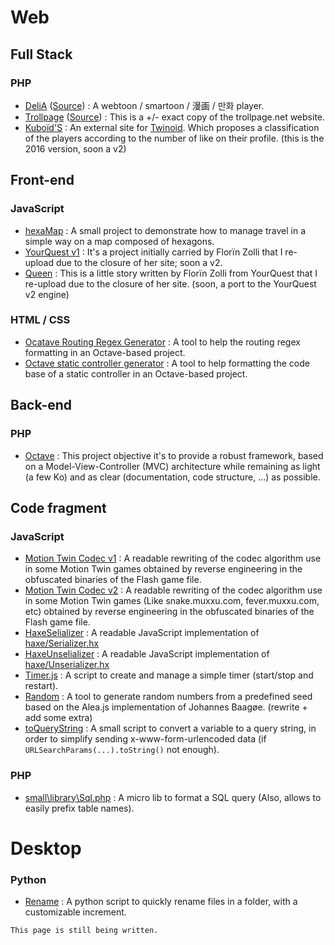 # Web
## Full Stack
### PHP
 - [DeliA](https://delia.angelisium.fr/) ([Source](https://gitlab.com/Angelisium/delia)) : A webtoon / smartoon / 漫画 / 만화 player.
 - [Trollpage](https://trollpage.angelisium.fr/) ([Source](https://gitlab.com/Angelisium/trollpage)) : This is a +/- exact copy of the trollpage.net website.
 - [Kuboïd'S](https://kuboid.angelisium.fr/) : An external site for [Twinoid](https://twinoid.com). Which proposes a classification of the players according to the number of like on their profile. (this is the 2016 version, soon a v2)
## Front-end
### JavaScript
 - [hexaMap](https://angelisium.fr/hexaMap/) : A small project to demonstrate how to manage travel in a simple way on a map composed of hexagons.
 - [YourQuest v1](https://angelisium.fr/YourQuest/) : It's a project initially carried by Florïn Zolli that I re-upload due to the closure of her site; soon a v2.
 - [Queen](https://angelisium.fr/Queen/) : This is a little story written by Florïn Zolli from YourQuest that I re-upload due to the closure of her site. (soon, a port to the YourQuest v2 engine)
### HTML / CSS
 - [Ocatave Routing Regex Generator](https://codepen.io/Angelisium/full/KKXLYmK) : A tool to help the routing regex formatting in an Octave-based project.
 - [Octave static controller generator](https://codepen.io/Angelisium/full/ZEXmymx) : A tool to help formatting the code base of a static controller in an Octave-based project.
## Back-end
### PHP
 - [Octave](https://gitlab.com/Angelisium/octave) : This project objective it's to provide a robust framework, based on a Model-View-Controller (MVC) architecture while remaining as light (a few Ko) and as clear (documentation, code structure, ...) as possible.
## Code fragment
### JavaScript
 - [Motion Twin Codec v1](https://gitlab.com/-/snippets/2310955) : A readable rewriting of the codec algorithm use in some Motion Twin games obtained by reverse engineering in the obfuscated binaries of the Flash game file.
 - [Motion Twin Codec v2](https://gitlab.com/-/snippets/2291323) : A readable rewriting of the codec algorithm use in some Motion Twin games (Like snake.muxxu.com, fever.muxxu.com, etc) obtained by reverse engineering in the obfuscated binaries of the Flash game file.
 - [HaxeSelializer](https://gitlab.com/-/snippets/2195291) : A readable JavaScript implementation of [haxe/Serializer.hx](https://github.com/HaxeFoundation/haxe/blob/development/std/haxe/Serializer.hx)
 - [HaxeUnselializer](https://gitlab.com/-/snippets/2195246) : A readable JavaScript implementation of [haxe/Unserializer.hx](https://github.com/HaxeFoundation/haxe/blob/development/std/haxe/Unserializer.hx)
 - [Timer.js](https://gitlab.com/-/snippets/2280195) : A script to create and manage a simple timer (start/stop and restart).
 - [Random](https://github.com/Angelisium/Random) : A tool to generate random numbers from a predefined seed based on the Alea.js implementation of Johannes Baagøe. (rewrite + add some extra)
 - [toQueryString](https://github.com/Angelisium/toQueryString) : A small script to convert a variable to a query string, in order to simplify sending x-www-form-urlencoded data (if `URLSearchParams(...).toString()` not enough).
### PHP
 - [small\\library\\Sql.php](https://gitlab.com/-/snippets/2303172) : A micro lib to format a SQL query (Also, allows to easily prefix table names).
# Desktop
### Python
 - [Rename](https://github.com/Angelisium/Rename) : A python script to quickly rename files in a folder, with a customizable increment.

```
This page is still being written.
```
